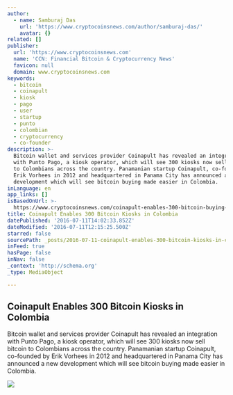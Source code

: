 ```yaml
---
author:
  - name: Samburaj Das
    url: 'https://www.cryptocoinsnews.com/author/samburaj-das/'
    avatar: {}
related: []
publisher:
  url: 'https://www.cryptocoinsnews.com'
  name: 'CCN: Financial Bitcoin & Cryptocurrency News'
  favicon: null
  domain: www.cryptocoinsnews.com
keywords:
  - bitcoin
  - coinapult
  - kiosk
  - pago
  - user
  - startup
  - punto
  - colombian
  - cryptocurrency
  - co-founder
description: >-
  Bitcoin wallet and services provider Coinapult has revealed an integration
  with Punto Pago, a kiosk operator, which will see 300 kiosks now sell bitcoin
  to Colombians across the country. Panamanian startup Coinapult, co-founded by
  Erik Vorhees in 2012 and headquartered in Panama City has announced a new
  development which will see bitcoin buying made easier in Colombia.
inLanguage: en
app_links: []
isBasedOnUrl: >-
  https://www.cryptocoinsnews.com/coinapult-enables-300-bitcoin-buying-kiosks-colombia/
title: Coinapult Enables 300 Bitcoin Kiosks in Colombia
datePublished: '2016-07-11T14:02:33.852Z'
dateModified: '2016-07-11T12:15:25.500Z'
starred: false
sourcePath: _posts/2016-07-11-coinapult-enables-300-bitcoin-kiosks-in-colombia.md
inFeed: true
hasPage: false
inNav: false
_context: 'http://schema.org'
_type: MediaObject

---
```

<article style=""><h1>Coinapult Enables 300 Bitcoin Kiosks in Colombia</h1><p>Bitcoin wallet and services provider Coinapult has revealed an integration with Punto Pago, a kiosk operator, which will see 300 kiosks now sell bitcoin to Colombians across the country. Panamanian startup Coinapult, co-founded by Erik Vorhees in 2012 and headquartered in Panama City has announced a new development which will see bitcoin buying made easier in Colombia.</p><img src="https://www.cryptocoinsnews.com/wp-content/uploads/2016/07/Cartagena-Colombia.jpg" /></article>